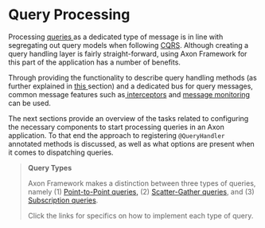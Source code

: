 # Query Processing

Processing [queries ](./)as a dedicated type of message is in line with segregating out query models when following [CQRS](../../architecture-overview/ddd-cqrs-concepts.md). Although creating a query handling layer is fairly straight-forward, using Axon Framework for this part of the application has a number of benefits.

Through providing the functionality to describe query handling methods \(as further explained in [this ](query-handlers.md)section\) and a dedicated bus for query messages, common message features such as[ interceptors](../messaging-concepts/message-intercepting.md) and [message monitoring](https://github.com/domaincomponents/reference-guide/tree/c3e76b87f9f26b8e8a2fd07c115ec38ae925887f/axon-server/administration/monitoring.md) can be used.

The next sections provide an overview of the tasks related to configuring the necessary components to start processing queries in an Axon application. To that end the approach to registering `@QueryHandler` annotated methods is discussed, as well as what options are present when it comes to dispatching queries.

> **Query Types**
>
> Axon Framework makes a distinction between three types of queries, namely \(1\) [Point-to-Point queries,](query-dispatchers.md#point-to-point-queries) \(2\) [Scatter-Gather queries](query-dispatchers.md#scatter-gather-queries), and \(3\) [Subscription queries](query-dispatchers.md#subscription-queries).
>
> Click the links for specifics on how to implement each type of query.

